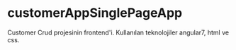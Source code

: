 # customerAppSinglePageApp
Customer Crud projesinin frontend'i. Kullanılan teknolojiler angular7, html ve css.
